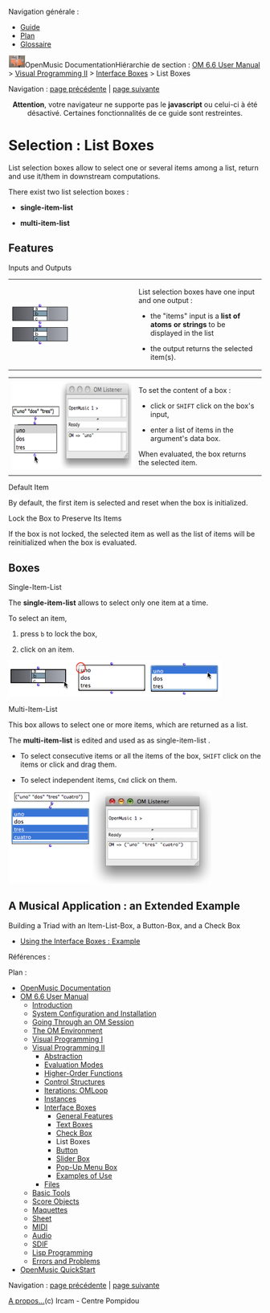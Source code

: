 <div id="tplf" class="tplPage">

<div id="tplh">

<span class="hidden">Navigation générale : </span>

  - [<span>Guide</span>](OM-Documentation.md)
  - [<span>Plan</span>](OM-Documentation_1.md)
  - [<span>Glossaire</span>](OM-Documentation_2.md)

</div>

<div id="tplt">

![empty.gif](../tplRes/page/empty.gif)![logoom1.png](../res/logoom1.png)<span class="tplTi">OpenMusic
Documentation</span><span class="sw_outStack_navRoot"><span class="hidden">Hiérarchie
de section : </span>[<span>OM 6.6 User
Manual</span>](OM-User-Manual.md)<span class="stkSep"> \>
</span>[<span>Visual Programming
II</span>](AdvancedVisualProgramming.md)<span class="stkSep"> \>
</span>[<span>Interface
Boxes</span>](InterfaceBoxes.md)<span class="stkSep"> \>
</span><span class="stkSel_yes"><span>List Boxes</span></span></span>

</div>

<div class="tplNav">

<span class="hidden">Navigation : </span>[<span>page
précédente</span>](CheckBox.md "page précédente(Check Box)")<span class="hidden">
| </span>[<span>page suivante</span>](Button.md "page suivante(Button)")

</div>

<div id="tplc" class="tplc_out_yes">

<div style="text-align: center;">

**Attention**, votre navigateur ne supporte pas le **javascript** ou
celui-ci à été désactivé. Certaines fonctionnalités de ce guide sont
restreintes.

</div>

<div class="headCo">

# <span>Selection : List Boxes</span>

<div class="headCo_co">

<div>

<div class="infobloc">

<div class="txt">

List selection boxes allow to select one or several items among a list,
return and use it/them in downstream computations.

There exist two list selection boxes :

  - **single-item-list**

  - **multi-item-list**

</div>

</div>

<div class="part">

## <span>Features</span>

<div class="part_co">

<div class="infobloc">

<div class="infobloc_ti">

<span>Inputs and Outputs</span>

</div>

<div class="txtRes">

<table>
<colgroup>
<col style="width: 50%" />
<col style="width: 50%" />
</colgroup>
<tbody>
<tr class="odd">
<td><div class="caption">
<div class="caption_co">
<img src="../res/lists-boxes.png" width="111" height="83" alt="lists-boxes.png" />
</div>
</div></td>
<td><div class="dk_txtRes_txt txt">
<p>List selection boxes have one input and one output :</p>
<ul>
<li><p>the "items" input is a <strong>list of atoms or strings</strong> to be displayed in the list</p></li>
<li><p>the output returns the selected item(s).</p></li>
</ul>
</div></td>
</tr>
</tbody>
</table>

</div>

<div class="txtRes">

<table>
<colgroup>
<col style="width: 50%" />
<col style="width: 50%" />
</colgroup>
<tbody>
<tr class="odd">
<td><div class="caption">
<div class="caption_co">
<img src="../res/evaluno.png" width="300" height="173" alt="evaluno.png" />
</div>
</div></td>
<td><div class="dk_txtRes_txt txt">
<p>To set the content of a box :</p>
<ul>
<li><p>click or <code class="keyboard_tl">SHIFT</code> click on the box's input,</p></li>
<li><p>enter a list of items in the argument's data box.</p></li>
</ul>
<p>When evaluated, the box returns the selected item.</p>
</div></td>
</tr>
</tbody>
</table>

</div>

</div>

<div class="bloc note">

<div class="bloc_ti note_ti">

<span>Default Item</span>

</div>

<div class="txt">

By default, the first item is selected and reset when the box is
initialized.

</div>

</div>

<div class="bloc warning">

<div class="bloc_ti warning_ti">

<span>Lock the Box to Preserve Its Items</span>

</div>

<div class="txt">

If the box is not locked, the selected item as well as the list of items
will be reinitialized when the box is evaluated.

</div>

</div>

</div>

</div>

<div class="part">

## <span>Boxes</span>

<div class="part_co">

<div class="infobloc">

<div class="infobloc_ti">

<span>Single-Item-List</span>

</div>

<div class="txt">

The **single-item-list** allows to select only one item at a time.

To select an item,

1.  press `b` to lock the box,

2.  click on an item.

</div>

<div class="caption">

<div class="caption_co">

![singleitem.png](../res/singleitem.png)

</div>

</div>

</div>

<div class="infobloc">

<div class="infobloc_ti">

<span>Multi-Item-List</span>

</div>

<div class="txt">

This box allows to select one or more items, which are returned as a
list.

The **multi-item-list** is edited and used as as single-item-list .

  - To select consecutive items or all the items of the box, `SHIFT`
    click on the items or click and drag them.

  - To select independent items, `Cmd` click on them.

</div>

<div class="caption">

<div class="caption_co">

![multiitem.png](../res/multiitem.png)

</div>

</div>

</div>

</div>

</div>

<div class="part">

## <span>A Musical Application : an Extended Example</span>

<div class="part_co">

<div class="infobloc">

<div class="linkSet">

<div class="linkSet_ti">

<span>Building a Triad with an Item-List-Box, a Button-Box, and a Check
Box</span>

</div>

<div class="linkUL">

  - [<span>Using the Interface Boxes :
    Example</span>](InterfaceExample.md)

</div>

</div>

</div>

</div>

</div>

</div>

</div>

</div>

<span class="hidden">Références : </span>

</div>

<div id="tplo" class="tplo_out_yes">

<div class="tplOTp">

<div class="tplOBm">

<div id="mnuFrm">

<span class="hidden">Plan :</span>

<div id="mnuFrmUp" onmouseout="menuScrollTiTask.fSpeed=0;" onmouseover="if(menuScrollTiTask.fSpeed&gt;=0) {menuScrollTiTask.fSpeed=-2; scTiLib.addTaskNow(menuScrollTiTask);}" onclick="menuScrollTiTask.fSpeed-=2;" style="display: none;">

<span id="mnuFrmUpLeft">[](#)</span><span id="mnuFrmUpCenter"></span><span id="mnuFrmUpRight"></span>

</div>

<div id="mnuScroll">

  - [<span>OpenMusic Documentation</span>](OM-Documentation.md)
  - [<span>OM 6.6 User Manual</span>](OM-User-Manual.md)
      - [<span>Introduction</span>](00-Sommaire.md)
      - [<span>System Configuration and
        Installation</span>](Installation.md)
      - [<span>Going Through an OM Session</span>](Goingthrough.md)
      - [<span>The OM Environment</span>](Environment.md)
      - [<span>Visual Programming I</span>](BasicVisualProgramming.md)
      - [<span>Visual Programming
        II</span>](AdvancedVisualProgramming.md)
          - [<span>Abstraction</span>](Abstraction.md)
          - [<span>Evaluation Modes</span>](EvalModes.md)
          - [<span>Higher-Order Functions</span>](HighOrder.md)
          - [<span>Control Structures</span>](Control.md)
          - [<span>Iterations: OMLoop</span>](OMLoop.md)
          - [<span>Instances</span>](Instances.md)
          - [<span>Interface Boxes</span>](InterfaceBoxes.md)
              - [<span>General Features</span>](GeneralFeatures.md)
              - [<span>Text Boxes</span>](TextBoxes.md)
              - [<span>Check Box</span>](CheckBox.md)
              - <span id="i3" class="outLeftSel_yes"><span>List
                Boxes</span></span>
              - [<span>Button</span>](Button.md)
              - [<span>Slider Box</span>](Slider.md)
              - [<span>Pop-Up Menu Box</span>](MenuBoxes.md)
              - [<span>Examples of Use</span>](InterfaceExample.md)
          - [<span>Files</span>](Files.md)
      - [<span>Basic Tools</span>](BasicObjects.md)
      - [<span>Score Objects</span>](ScoreObjects.md)
      - [<span>Maquettes</span>](Maquettes.md)
      - [<span>Sheet</span>](Sheet.md)
      - [<span>MIDI</span>](MIDI.md)
      - [<span>Audio</span>](Audio.md)
      - [<span>SDIF</span>](SDIF.md)
      - [<span>Lisp Programming</span>](Lisp.md)
      - [<span>Errors and Problems</span>](errors.md)
  - [<span>OpenMusic QuickStart</span>](QuickStart-Chapters.md)

</div>

<div id="mnuFrmDown" onmouseout="menuScrollTiTask.fSpeed=0;" onmouseover="if(menuScrollTiTask.fSpeed&lt;=0) {menuScrollTiTask.fSpeed=2; scTiLib.addTaskNow(menuScrollTiTask);}" onclick="menuScrollTiTask.fSpeed+=2;" style="display: none;">

<span id="mnuFrmDownLeft">[](#)</span><span id="mnuFrmDownCenter"></span><span id="mnuFrmDownRight"></span>

</div>

</div>

</div>

</div>

</div>

<div class="tplNav">

<span class="hidden">Navigation : </span>[<span>page
précédente</span>](CheckBox.md "page précédente(Check Box)")<span class="hidden">
| </span>[<span>page suivante</span>](Button.md "page suivante(Button)")

</div>

<div id="tplb">

[<span>A propos...</span>](OM-Documentation_3.md)(c) Ircam - Centre
Pompidou

</div>

</div>
